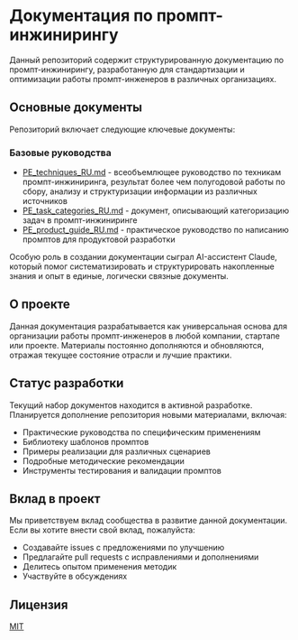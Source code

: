 # Документация по промпт-инжинирингу

Данный репозиторий содержит структурированную документацию по промпт-инжинирингу, разработанную для стандартизации и оптимизации работы промпт-инженеров в различных организациях.

## Основные документы

Репозиторий включает следующие ключевые документы:

### Базовые руководства
- [PE_techniques_RU.md](PE_techniques_RU.md) - всеобъемлющее руководство по техникам промпт-инжиниринга, результат более чем полугодовой работы по сбору, анализу и структуризации информации из различных источников
- [PE_task_categories_RU.md](PE_task_categories_RU.md) - документ, описывающий категоризацию задач в промпт-инжиниринге
- [PE_product_guide_RU.md](PE_product_guide_RU.md) - практическое руководство по написанию промптов для продуктовой разработки

Особую роль в создании документации сыграл AI-ассистент Claude, который помог систематизировать и структурировать накопленные знания и опыт в единые, логически связные документы.

## О проекте

Данная документация разрабатывается как универсальная основа для организации работы промпт-инженеров в любой компании, стартапе или проекте. Материалы постоянно дополняются и обновляются, отражая текущее состояние отрасли и лучшие практики.

## Статус разработки

Текущий набор документов находится в активной разработке. Планируется дополнение репозитория новыми материалами, включая:
- Практические руководства по специфическим применениям
- Библиотеку шаблонов промптов
- Примеры реализации для различных сценариев
- Подробные методические рекомендации
- Инструменты тестирования и валидации промптов

## Вклад в проект

Мы приветствуем вклад сообщества в развитие данной документации. Если вы хотите внести свой вклад, пожалуйста:
- Создавайте issues с предложениями по улучшению
- Предлагайте pull requests с исправлениями и дополнениями
- Делитесь опытом применения методик
- Участвуйте в обсуждениях

## Лицензия

[MIT](LICENSE)